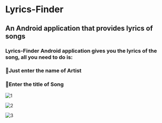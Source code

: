 # Lyrics-Finder
## An Android application that provides lyrics of songs

### Lyrics-Finder Android application gives you the lyrics of the song, all you need to do is:
### 🔰Just enter the name of Artist
### 🔰Enter the title of Song

![1](https://user-images.githubusercontent.com/44981613/89106776-45af3480-d44a-11ea-8ca1-a1d9baaed2af.jpg)

![2](https://user-images.githubusercontent.com/44981613/89106811-75f6d300-d44a-11ea-9745-be44787d60ad.jpg)

![3](https://user-images.githubusercontent.com/44981613/89106839-96269200-d44a-11ea-9a76-4a26e2aa7d80.jpg)
